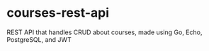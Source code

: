 # courses-rest-api
REST API that handles CRUD about courses, made using Go, Echo, PostgreSQL, and JWT
